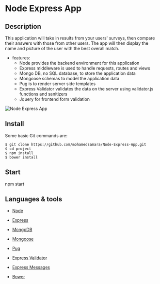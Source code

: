 # Node Express App

## Description

This application will take in results from your users' surveys, then compare their answers with those from other users. The app will then display the name and picture of the user with the best overall match.

* features:
  * Node provides the backend environment for this application
  * Express middleware is used to handle requests, routes and views
  * Mongo DB, no SQL database, to store the application data
  * Mongoose schemas to model the application data
  * Pug is to render server side templates 
  * Express Validator validates the data on the server using validator.js functions and sanitizers
  * Jquery for frontend form validation


![Node Express App](/public/images/Node-Express-App)


## Install

Some basic Git commands are:

```
$ git clone https://github.com/mohamedsamara/Node-Express-App.git
$ cd project
$ npm install
$ bower install

```

## Start

npm start

## Languages & tools

- [Node](https://nodejs.org/en/)

- [Express](https://expressjs.com/)

- [MongoDB](https://www.mongodb.com/)

- [Mongoose](https://mongoosejs.com/)

- [Pug](https://pugjs.org/api/getting-started.html)

- [Express Validator](https://express-validator.github.io/docs/)

- [Express Messages](https://github.com/visionmedia/express-messages)

- [Bower](https://bower.io/)
